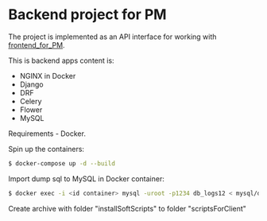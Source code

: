 # Backend project for PM

The project is implemented as an API interface for working 
with [frontend_for_PM](https://github.com/vlaskatenev/frontend_for_PM). 

This is backend apps content is: 
- NGINX in Docker
- Django
- DRF
- Celery
- Flower
- MySQL

Requirements - Docker.

Spin up the containers:

```sh
$ docker-compose up -d --build
```

Import dump sql to MySQL in Docker container:

```sh
$ docker exec -i <id container> mysql -uroot -p1234 db_logs12 < mysql/dump_db_logs12.sql
```

Create archive with folder "installSoftScripts" to folder "scriptsForClient"
